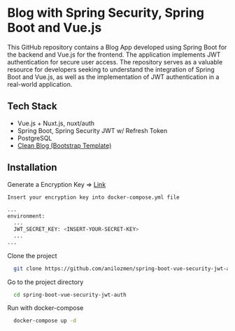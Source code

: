 # Blog with Spring Security, Spring Boot and Vue.js

This GitHub repository contains a Blog App developed using Spring Boot for the backend and Vue.js for the frontend. The application implements JWT authentication for secure user access. The repository serves as a valuable resource for developers seeking to understand the integration of Spring Boot and Vue.js, as well as the implementation of JWT authentication in a real-world application.

## Tech Stack
* Vue.js + Nuxt.js, nuxt/auth
* Spring Boot, Spring Security JWT w/ Refresh Token
* PostgreSQL
* [Clean Blog (Bootstrap Template)](https://startbootstrap.com/theme/clean-blog)


## Installation

Generate a Encryption Key =>
[Link](https://www.allkeysgenerator.com/Random/Security-Encryption-Key-Generator.aspx)

```bash
Insert your encryption key into docker-compose.yml file

...
environment:
  ...
  JWT_SECRET_KEY: <INSERT-YOUR-SECRET-KEY>
  ...
...
```

Clone the project

```bash
  git clone https://github.com/anilozmen/spring-boot-vue-security-jwt-auth
```

Go to the project directory

```bash
  cd spring-boot-vue-security-jwt-auth
```

Run with docker-compose

```bash
  docker-compose up -d 
```


